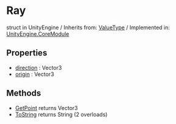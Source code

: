 # Ray
struct in UnityEngine
 / Inherits from: <a href="https://docs.unity3d.com/6000.0/Documentation/ScriptReference/ValueType.html">ValueType</a> / Implemented in: <a href="https://docs.unity3d.com/6000.0/Documentation/ScriptReference/UnityEngine.CoreModule.html">UnityEngine.CoreModule</a>
## Properties
- <a href="https://docs.unity3d.com/6000.0/Documentation/ScriptReference/Ray-direction.html">direction</a> : Vector3
- <a href="https://docs.unity3d.com/6000.0/Documentation/ScriptReference/Ray-origin.html">origin</a> : Vector3
## Methods
- <a href="https://docs.unity3d.com/6000.0/Documentation/ScriptReference/Ray.GetPoint.html">GetPoint</a> returns Vector3
- <a href="https://docs.unity3d.com/6000.0/Documentation/ScriptReference/Ray.ToString.html">ToString</a> returns String (2 overloads)
